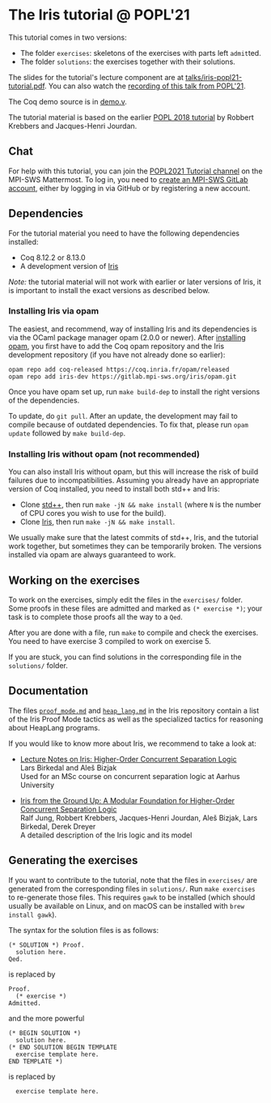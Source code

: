 # The Iris tutorial @ POPL'21

This tutorial comes in two versions:

- The folder `exercises`: skeletons of the exercises with parts left `admit`ted.
- The folder `solutions`: the exercises together with their solutions.

The slides for the tutorial's lecture component are at [talks/iris-popl21-tutorial.pdf](talks/iris-popl21-tutorial.pdf).
You can also watch the [recording of this talk from POPL'21](https://www.youtube.com/watch?v=LjXaffBpMag).

The Coq demo source is in [demo.v](talks/demo/demo.v).

The tutorial material is based on the earlier [POPL 2018 tutorial](https://gitlab.mpi-sws.org/iris/tutorial-popl18/) by Robbert Krebbers and Jacques-Henri Jourdan.

## Chat

For help with this tutorial, you can join the [POPL2021 Tutorial channel](https://mattermost.mpi-sws.org/iris/channels/popl2021-tutorial) on the MPI-SWS Mattermost.
To log in, you need to [create an MPI-SWS GitLab account](https://gitlab.mpi-sws.org/users/sign_up), either by logging in via GitHub or by registering a new account.

## Dependencies

For the tutorial material you need to have the following dependencies installed:

- Coq 8.12.2 or 8.13.0
- A development version of [Iris](https://gitlab.mpi-sws.org/iris/iris)

*Note:* the tutorial material will not work with earlier or later versions of
Iris, it is important to install the exact versions as described below.

### Installing Iris via opam

The easiest, and recommend, way of installing Iris and its dependencies is via
the OCaml package manager opam (2.0.0 or newer). After
[installing opam](https://opam.ocaml.org/doc/Install.html), you first have to
add the Coq opam repository and the Iris development repository (if you have not
already done so earlier):

    opam repo add coq-released https://coq.inria.fr/opam/released
    opam repo add iris-dev https://gitlab.mpi-sws.org/iris/opam.git

Once you have opam set up, run `make build-dep` to install the right versions
of the dependencies.

To update, do `git pull`.  After an update, the development may fail to compile
because of outdated dependencies.  To fix that, please run `opam update`
followed by `make build-dep`.

### Installing Iris without opam (not recommended)

You can also install Iris without opam, but this will increase the risk of build
failures due to incompatibilities.  Assuming you already have an appropriate
version of Coq installed, you need to install both std++ and Iris:

* Clone [std++](https://gitlab.mpi-sws.org/iris/stdpp/), then run `make -jN && make install`
  (where `N` is the number of CPU cores you wish to use for the build).
* Clone [Iris](https://gitlab.mpi-sws.org/iris/iris/), then run `make -jN && make install`.

We usually make sure that the latest commits of std++, Iris, and the tutorial
work together, but sometimes they can be temporarily broken.  The versions
installed via opam are always guaranteed to work.

## Working on the exercises

To work on the exercises, simply edit the files in the `exercises/` folder. Some
proofs in these files are admitted and marked as `(* exercise *)`; your task is
to complete those proofs all the way to a `Qed`.

After you are done with a file, run `make` to compile and check the
exercises. You need to have exercise 3 compiled to work on exercise 5.

If you are stuck, you can find solutions in the corresponding file in the
`solutions/` folder.

## Documentation

The files [`proof_mode.md`] and [`heap_lang.md`] in the Iris repository contain a
list of the Iris Proof Mode tactics as well as the specialized tactics for
reasoning about HeapLang programs.

[`proof_mode.md`]: https://gitlab.mpi-sws.org/iris/iris/blob/master/docs/proof_mode.md
[`heap_lang.md`]: https://gitlab.mpi-sws.org/iris/iris/blob/master/docs/heap_lang.md

If you would like to know more about Iris, we recommend to take a look at:

- [Lecture Notes on Iris: Higher-Order Concurrent Separation Logic](http://iris-project.org/tutorial-material.html)<br>
  Lars Birkedal and Aleš Bizjak<br>
  Used for an MSc course on concurrent separation logic at Aarhus University

- [Iris from the Ground Up: A Modular Foundation for Higher-Order Concurrent Separation Logic](https://www.mpi-sws.org/~dreyer/papers/iris-ground-up/paper.pdf)<br>
  Ralf Jung, Robbert Krebbers, Jacques-Henri Jourdan, Aleš Bizjak, Lars Birkedal, Derek Dreyer<br>
  A detailed description of the Iris logic and its model

## Generating the exercises

If you want to contribute to the tutorial, note that the files in `exercises/`
are generated from the corresponding files in `solutions/`. Run `make exercises`
to re-generate those files. This requires `gawk` to be installed (which should
usually be available on Linux, and on macOS can be installed with `brew install
gawk`).

The syntax for the solution files is as follows:
```
(* SOLUTION *) Proof.
  solution here.
Qed.
```
is replaced by
```
Proof.
  (* exercise *)
Admitted.
```
and the more powerful
```
(* BEGIN SOLUTION *)
  solution here.
(* END SOLUTION BEGIN TEMPLATE
  exercise template here.
END TEMPLATE *)
```
is replaced by
```
  exercise template here.
```
